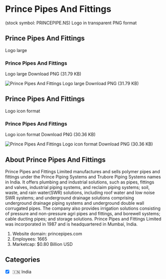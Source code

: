 # Prince Pipes And Fittings
 (stock symbol: PRINCEPIPE.NS) Logo in transparent PNG format

## Prince Pipes And Fittings
 Logo large

### Prince Pipes And Fittings
 Logo large Download PNG (31.79 KB)

![Prince Pipes And Fittings
 Logo large Download PNG (31.79 KB)](/img/orig/PRINCEPIPE.NS_BIG-ae24741c.png)

## Prince Pipes And Fittings
 Logo icon format

### Prince Pipes And Fittings
 Logo icon format Download PNG (30.36 KB)

![Prince Pipes And Fittings
 Logo icon format Download PNG (30.36 KB)](/img/orig/PRINCEPIPE.NS-7990e5fa.png)

## About Prince Pipes And Fittings


Prince Pipes and Fittings Limited manufactures and sells polymer pipes and fittings under the Prince Piping Systems and Trubore Piping Systems names in India. It offers plumbing and industrial solutions, such as pipes, fittings and valves, industrial piping systems, and reclaim piping systems; soil, waste, and rain water(SWR) solutions, including roof water and low noise SWR systems; and underground drainage solutions comprising underground drainage piping systems and underground double wall corrugated pipes. The company also provides irrigation solutions consisting of pressure and non-pressure agri pipes and fittings, and borewell systems; cable ducting pipes; and storage solutions. Prince Pipes and Fittings Limited was incorporated in 1987 and is headquartered in Mumbai, India.

1. Website domain: princepipes.com
2. Employees: 1665
3. Marketcap: $0.80 Billion USD


## Categories
- [x] 🇮🇳 India
